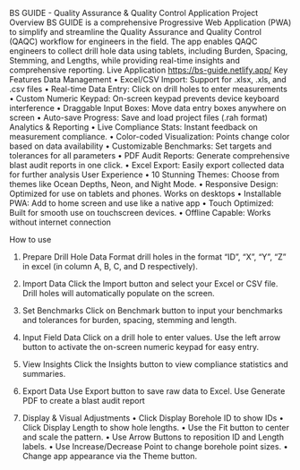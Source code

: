 BS GUIDE - Quality Assurance & Quality Control Application
Project Overview
BS GUIDE is a comprehensive Progressive Web Application (PWA) to simplify and streamline the Quality Assurance and Quality Control (QAQC) workflow for engineers in the field. The app enables QAQC engineers to collect drill hole data using tablets, including Burden, Spacing, Stemming, and Lengths, while providing real-time insights and comprehensive reporting.
Live Application
https://bs-guide.netlify.app/
Key Features
Data Management
•	Excel/CSV Import: Support for .xlsx, .xls, and .csv files
•	Real-time Data Entry: Click on drill holes to enter measurements 
•	Custom Numeric Keypad: On-screen keypad prevents device keyboard interference 
•	Draggable Input Boxes: Move data entry boxes anywhere on screen 
•	Auto-save Progress: Save and load project files (.rah format)
Analytics & Reporting
•	Live Compliance Stats: Instant feedback on measurement compliance.
•	Color-coded Visualization: Points change color based on data availability 
•	Customizable Benchmarks: Set targets and tolerances for all parameters 
•	PDF Audit Reports: Generate comprehensive blast audit reports in one click.
•	Excel Export: Easily export collected data for further analysis
User Experience
•	10 Stunning Themes: Choose from themes like Ocean Depths, Neon, and Night Mode.
•	Responsive Design: Optimized for use on tablets and phones. Works on desktops 
•	Installable PWA: Add to home screen and use like a native app
•	Touch Optimized: Built for smooth use on touchscreen devices.
•	Offline Capable: Works without internet connection

How to use
1.	Prepare Drill Hole Data
Format drill holes in the format “ID”, “X”, “Y”, “Z” in excel (in column A, B, C, and D respectively).

2.	Import Data
Click the Import button and select your Excel or CSV file. Drill holes will automatically populate on the screen.
 
3.	Set Benchmarks
Click on Benchmark button to input your benchmarks and tolerances for burden, spacing, stemming and length.
 
4.	Input Field Data
Click on a drill hole to enter values.
Use the left arrow button to activate the on-screen numeric keypad for easy entry. 

5.	View Insights
Click the Insights button to view compliance statistics and summaries. 

6.	Export Data
Use Export button to save raw data to Excel. Use Generate PDF to create a blast audit report
 





















7.	Display & Visual Adjustments
•	Click Display Borehole ID to show IDs
•	Click Display Length to show hole lengths.
•	Use the Fit button to center and scale the pattern.
•	Use Arrow Buttons to reposition ID and Length labels.
•	Use Increase/Decrease Point to change borehole point sizes.
•	Change app appearance via the Theme button.
 

